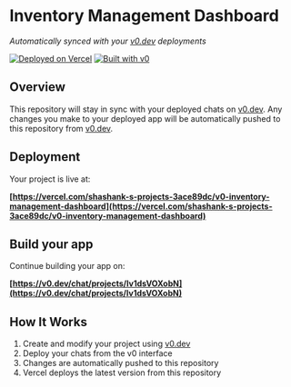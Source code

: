 # Inventory Management Dashboard

*Automatically synced with your [v0.dev](https://v0.dev) deployments*

[![Deployed on Vercel](https://img.shields.io/badge/Deployed%20on-Vercel-black?style=for-the-badge&logo=vercel)](https://vercel.com/shashank-s-projects-3ace89dc/v0-inventory-management-dashboard)
[![Built with v0](https://img.shields.io/badge/Built%20with-v0.dev-black?style=for-the-badge)](https://v0.dev/chat/projects/Iv1dsVOXobN)

## Overview

This repository will stay in sync with your deployed chats on [v0.dev](https://v0.dev).
Any changes you make to your deployed app will be automatically pushed to this repository from [v0.dev](https://v0.dev).

## Deployment

Your project is live at:

**[https://vercel.com/shashank-s-projects-3ace89dc/v0-inventory-management-dashboard](https://vercel.com/shashank-s-projects-3ace89dc/v0-inventory-management-dashboard)**

## Build your app

Continue building your app on:

**[https://v0.dev/chat/projects/Iv1dsVOXobN](https://v0.dev/chat/projects/Iv1dsVOXobN)**

## How It Works

1. Create and modify your project using [v0.dev](https://v0.dev)
2. Deploy your chats from the v0 interface
3. Changes are automatically pushed to this repository
4. Vercel deploys the latest version from this repository